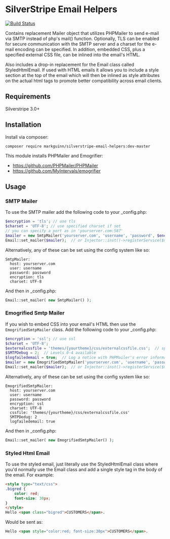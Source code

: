 SilverStripe Email Helpers
==========================

[![Build Status](https://travis-ci.org/markguinn/silverstripe-email-helpers.svg)](https://travis-ci.org/markguinn/silverstripe-email-helpers)

Contains replacement Mailer object that utilizes PHPMailer to send
e-mail via SMTP instead of php's mail() function.  Optionally, TLS can
be enabled for secure communication with the SMTP server and a charset
for the e-mail encoding can be specified.  In addition, embedded CSS, plus a specified
external CSS file, can be inlined into the email's HTML.

Also includes a drop-in replacement for the Email class called
StyledHtmlEmail.  If used with HTML emails it allows you to include a style
section at the top of the email which will then be inlined as style
attributes on the actual html tags to promote better compatibility across
email clients.

## Requirements
Silverstripe 3.0+

## Installation
Install via composer:

```
composer require markguinn/silverstripe-email-helpers:dev-master
```

This module installs PHPMailer and Emogrifier:
 - https://github.com/PHPMailer/PHPMailer
 - https://github.com/MyIntervals/emogrifier

## Usage
### SMTP Mailer
To use the SMTP mailer add the following code to your _config.php:

```php
$encryption = 'tls'; // use tls
$charset = 'UTF-8'; // use specified charset if set
// you can specify a port as in 'yourserver.com:587'
$mailer = new SmtpMailer('yourserver.com', 'username', 'password', $encryption, $charset);
Email::set_mailer($mailer);  // or Injector::inst()->registerService($mailer, 'Mailer');
```

Alternatively, any of these can be set using the config system like so:

```
SmtpMailer:
  host: yourserver.com
  user: username
  password: password
  encryption: tls
  charset: UTF-8
```
And then in _config.php:

```php
Email::set_mailer( new SmtpMailer() );
```

### Emogrified Smtp Mailer
If you wish to embed CSS into your email's HTML then use the `EmogrifiedSmtpMailer` class.  Add the following code to your _config.php:

```php
$encryption = 'ssl'; // use ssl
$charset = 'UTF-8';
$externalcssfile = 'themes/{yourtheme}/css/externalcssfile.css';  // specify the path to your css file
$SMTPDebug = 2;  // Levels 0-4 available
$logfailedemail = true;  // Log a notice with PHPMailer's error information
$mailer = new EmogrifiedSmtpMailer('yourserver.com', 'username', 'password', $encryption, $charset, $externalcssfile, $SMTPDebug, $logfailedemail);
Email::set_mailer($mailer);  // or Injector::inst()->registerService($mailer, 'Mailer');
```

Alternatively, any of these can be set using the config system like so:

```
EmogrifiedSmtpMailer:
  host: yourserver.com
  user: username
  password: password
  encryption: ssl
  charset: UTF-8
  cssfile: 'themes/{yourtheme}/css/externalcssfile.css'
  SMTPDedug: 2
  logfailedemail: true
```
And then in _config.php:

```php
Email::set_mailer( new EmogrifiedSmtpMailer() );
```

### Styled Html Email
To use the styled email, just literally use the StyledHtmlEmail class where you'd normally use the Email class
and add a single style tag in the body of the email. For example:

```html
<style type="text/css">
.bigred {
	color: red;
	font-size: 30px;
}
</style>
Hello <span class="bigred">CUSTOMERS</span>.
```

Would be sent as:

```html
Hello <span style="color:red; font-size:30px">CUSTOMERS</span>.
```

